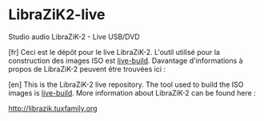 # LibraZiK2-live
Studio audio LibraZiK-2 - Live USB/DVD

[fr] 
Ceci est le dépôt pour le live LibraZiK-2. L'outil utilisé pour la construction des images ISO est [live-build](https://packages.debian.org/live-build).
Davantage d'informations à propos de LibraZiK-2 peuvent être trouvées ici :

[en]
This is the LibraZiK-2 live repository. The tool used to build the ISO images is [live-build](https://packages.debian.org/live-build).
More information about LibraZiK-2 can be found here :

http://librazik.tuxfamily.org
